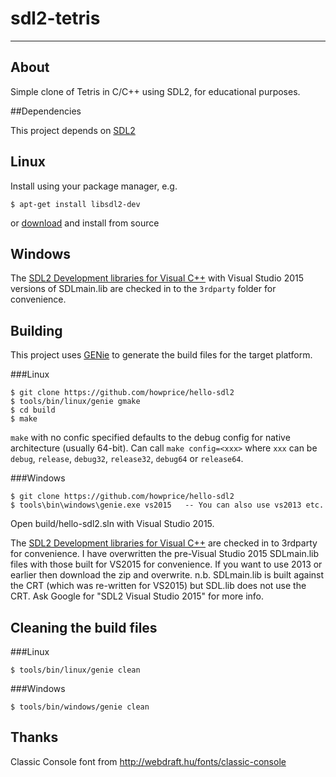 # sdl2-tetris

---

## About

Simple clone of Tetris in C/C++ using SDL2, for educational purposes.

##Dependencies

This project depends on [SDL2](https://www.libsdl.org)

## Linux

Install using your package manager, e.g.

	$ apt-get install libsdl2-dev

or [download](https://www.libsdl.org/download-2.0.php) and install from source

## Windows

The [SDL2 Development libraries for Visual C++](https://www.libsdl.org/download-2.0.php) with Visual Studio 2015 versions of SDLmain.lib are checked in to the `3rdparty` folder for convenience.

## Building

This project uses [GENie](https://github.com/bkaradzic/genie) to generate the build files for the target platform.

###Linux

	$ git clone https://github.com/howprice/hello-sdl2
	$ tools/bin/linux/genie gmake
	$ cd build
	$ make

`make` with no confic specified defaults to the debug config for native architecture (usually 64-bit). Can call `make config=<xxx>` where `xxx` can be `debug`, `release`, `debug32`, `release32`, `debug64` or `release64`. 
	
###Windows

	$ git clone https://github.com/howprice/hello-sdl2
	$ tools\bin\windows\genie.exe vs2015   -- You can also use vs2013 etc.
	
Open build/hello-sdl2.sln with Visual Studio 2015. 

The [SDL2 Development libraries for Visual C++](https://www.libsdl.org/download-2.0.php) are checked in to 3rdparty for convenience. I have overwritten the pre-Visual Studio 2015 SDLmain.lib files with those built for VS2015 for convenience. If you want to use 2013 or earlier then download the zip and overwrite. n.b. SDLmain.lib is built against the CRT (which was re-written for VS2015) but SDL.lib does not use the CRT. Ask Google for "SDL2 Visual Studio 2015" for more info.

## Cleaning the build files

###Linux

	$ tools/bin/linux/genie clean

###Windows

	$ tools/bin/windows/genie clean

## Thanks

Classic Console font from http://webdraft.hu/fonts/classic-console
